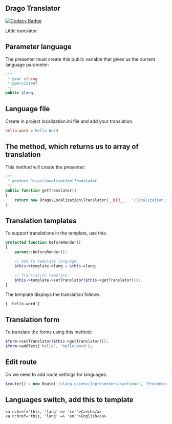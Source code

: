 ## Drago Translator

[![Codacy Badge](https://api.codacy.com/project/badge/Grade/c816f793fb404487ad7a565c4374ae74)](https://www.codacy.com/app/accgit/translator?utm_source=github.com&utm_medium=referral&utm_content=drago-ex/translator&utm_campaign=badger)


Little translator.

## Parameter language

The presenter must create this public variable that gives us the current language parameter:

```php
/**
 * @var string
 * @persistent
 */
public $lang;
```

## Language file

Create in project localization.ini file and add your translation.

```ini
hello.word = Hello Word
```

## The method, which returns us to array of translation

This method will create the presenter:

```php
/**
 * @return Drago\Localization\Translator
 */
public function getTranslator()
{
	return new Drago\Localization\Translator(__DIR__ . '/localization.ini);
}
```

## Translation templates

To support translations in the template, use this:

```php
protected function beforeRender()
{
	parent::beforeRender();

	// Add to template language.
	$this->template->lang = $this->lang;

	// Translation template.
	$this->template->setTranslator($this->getTranslator());
}
```

The template displays the translation follows:

```latte
{_'hello.word'}
```

## Translation form

To translate the forms using this method:

```php
$form->setTranslator($this->getTranslator());
$form->addText('hello', 'hello.word');
```

## Edit route

Do we need to add route settings for languages:

```php
$router[] = new Route('[<lang cs|en>/]<presenter>/<action>', 'Presenter:action');
```

## Languages switch, add this to template

```latte
<a n:href="this, 'lang' => 'cs'">Czech</a>
<a n:href="this, 'lang' => 'en'">English</a>
```
